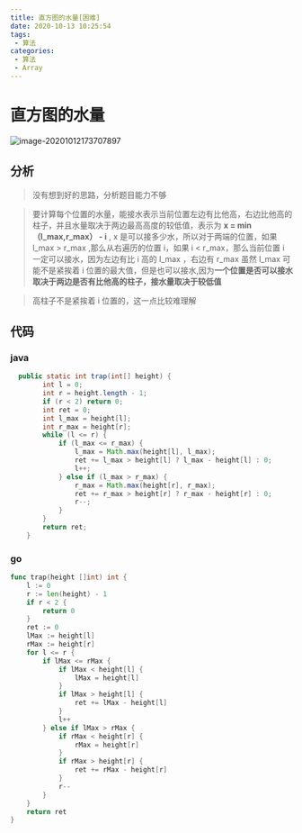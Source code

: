 ```yaml
---
title: 直方图的水量[困难]
date: 2020-10-13 10:25:54
tags: 
 - 算法
categories: 
 - 算法
 - Array
---
```


# 直方图的水量

![image-20201012173707897](https://wei-picgo.oss-cn-beijing.aliyuncs.com/img/20201012173711.png)

## 分析

> 没有想到好的思路，分析题目能力不够

> 要计算每个位置的水量，能接水表示当前位置左边有比他高，右边比他高的柱子，并且水量取决于两边最高高度的较低值，表示为 **x = min（l_max,r_max） - i** , x 是可以接多少水，所以对于两端的位置，如果 l_max > r_max ,那么从右遍历的位置 i，如果 i < r_max，那么当前位置 i 一定可以接水，因为左边有比 i 高的 l_max ，右边有 r_max 虽然 l_max 可能不是紧挨着 i 位置的最大值，但是也可以接水,因为**一个位置是否可以接水取决于两边是否有比他高的柱子，接水量取决于较低值**

>高柱子不是紧挨着 i 位置的，这一点比较难理解 



## 代码

### java

```java
  public static int trap(int[] height) {
        int l = 0;
        int r = height.length - 1;
        if (r < 2) return 0;
        int ret = 0;
        int l_max = height[l];
        int r_max = height[r];
        while (l <= r) {
            if (l_max <= r_max) {
                l_max = Math.max(height[l], l_max);
                ret += l_max > height[l] ? l_max - height[l] : 0;
                l++;
            } else if (l_max > r_max) {
                r_max = Math.max(height[r], r_max);
                ret += r_max > height[r] ? r_max - height[r] : 0;
                r--;
            }
        }
        return ret;
    }

```

### go

```go
func trap(height []int) int {
	l := 0
	r := len(height) - 1
	if r < 2 {
		return 0
	}
	ret := 0
	lMax := height[l]
	rMax := height[r]
	for l <= r {
		if lMax <= rMax {
			if lMax < height[l] {
				lMax = height[l]
			}
			if lMax > height[l] {
				ret += lMax - height[l]
			}
			l++
		} else if lMax > rMax {
			if rMax < height[r] {
				rMax = height[r]
			}
			if rMax > height[r] {
				ret += rMax - height[r]
			}
			r--
		}
	}
	return ret
}
```

